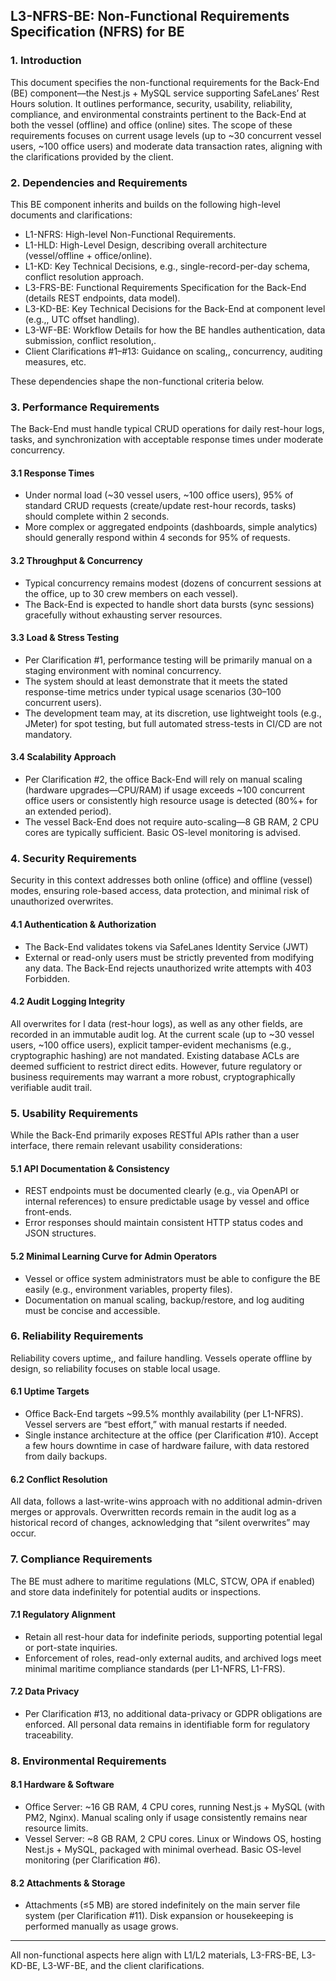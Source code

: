 ## L3-NFRS-BE: Non-Functional Requirements Specification (NFRS) for BE

### 1\. Introduction

This document specifies the non-functional requirements for the Back-End (BE) component––the Nest.js \+ MySQL service supporting SafeLanes’ Rest Hours solution. It outlines performance, security, usability, reliability, compliance, and environmental constraints pertinent to the Back-End at both the vessel (offline) and office (online) sites. The scope of these requirements focuses on current usage levels (up to \~30 concurrent vessel users, \~100 office users) and moderate data transaction rates, aligning with the clarifications provided by the client.

### 2\. Dependencies and Requirements

This BE component inherits and builds on the following high-level documents and clarifications:

- L1-NFRS: High-level Non-Functional Requirements.  
- L1-HLD: High-Level Design, describing overall architecture (vessel/offline \+ office/online).  
- L1-KD: Key Technical Decisions, e.g., single-record-per-day schema, conflict resolution approach.  
- L3-FRS-BE: Functional Requirements Specification for the Back-End (details REST endpoints, data model).  
- L3-KD-BE: Key Technical Decisions for the Back-End at component level (e.g.,, UTC offset handling).  
- L3-WF-BE: Workflow Details for how the BE handles authentication, data submission, conflict resolution,.  
- Client Clarifications \#1–\#13: Guidance on scaling,, concurrency, auditing measures, etc.

These dependencies shape the non-functional criteria below.

### 3\. Performance Requirements

The Back-End must handle typical CRUD operations for daily rest-hour logs, tasks, and synchronization with acceptable response times under moderate concurrency.

#### 3.1 Response Times

- Under normal load (\~30 vessel users, \~100 office users), 95% of standard CRUD requests (create/update rest-hour records, tasks) should complete within 2 seconds.  
- More complex or aggregated endpoints (dashboards, simple analytics) should generally respond within 4 seconds for 95% of requests.  

#### 3.2 Throughput & Concurrency

- Typical concurrency remains modest (dozens of concurrent sessions at the office, up to 30 crew members on each vessel).  
- The Back-End is expected to handle short data bursts (sync sessions) gracefully without exhausting server resources.

#### 3.3 Load & Stress Testing

- Per Clarification \#1, performance testing will be primarily manual on a staging environment with nominal concurrency.  
- The system should at least demonstrate that it meets the stated response-time metrics under typical usage scenarios (30–100 concurrent users).  
- The development team may, at its discretion, use lightweight tools (e.g., JMeter) for spot testing, but full automated stress-tests in CI/CD are not mandatory.

#### 3.4 Scalability Approach

- Per Clarification \#2, the office Back-End will rely on manual scaling (hardware upgrades—CPU/RAM) if usage exceeds \~100 concurrent office users or consistently high resource usage is detected (80%+ for an extended period).  
- The vessel Back-End does not require auto-scaling—8 GB RAM, 2 CPU cores are typically sufficient. Basic OS-level monitoring is advised.

### 4\. Security Requirements

Security in this context addresses both online (office) and offline (vessel) modes, ensuring role-based access, data protection, and minimal risk of unauthorized overwrites.

#### 4.1 Authentication & Authorization

- The Back-End validates tokens via SafeLanes Identity Service (JWT)   
- External or read-only users must be strictly prevented from modifying any data. The Back-End rejects unauthorized write attempts with 403 Forbidden.

#### 4.2 Audit Logging Integrity

All overwrites for l data (rest-hour logs), as well as any other fields, are recorded in an immutable audit log. At the current scale (up to \~30 vessel users, \~100 office users), explicit tamper-evident mechanisms (e.g., cryptographic hashing) are not mandated. Existing database ACLs are deemed sufficient to restrict direct edits. However, future regulatory or business requirements may warrant a more robust, cryptographically verifiable audit trail.

### 5\. Usability Requirements

While the Back-End primarily exposes RESTful APIs rather than a user interface, there remain relevant usability considerations:

#### 5.1 API Documentation & Consistency

- REST endpoints must be documented clearly (e.g., via OpenAPI or internal references) to ensure predictable usage by vessel and office front-ends.  
- Error responses should maintain consistent HTTP status codes and JSON structures.

#### 5.2 Minimal Learning Curve for Admin Operators

- Vessel or office system administrators must be able to configure the BE easily (e.g., environment variables, property files).  
- Documentation on manual scaling, backup/restore, and log auditing must be concise and accessible.

### 6\. Reliability Requirements

Reliability covers uptime,, and failure handling. Vessels operate offline by design, so reliability focuses on stable local usage.

#### 6.1 Uptime Targets

- Office Back-End targets \~99.5% monthly availability (per L1-NFRS). Vessel servers are “best effort,” with manual restarts if needed.  
- Single instance architecture at the office (per Clarification \#10). Accept a few hours downtime in case of hardware failure, with data restored from daily backups.

#### 6.2 Conflict Resolution

All data, follows a last-write-wins approach with no additional admin-driven merges or approvals. Overwritten records remain in the audit log as a historical record of changes, acknowledging that “silent overwrites” may occur.

### 7\. Compliance Requirements

The BE must adhere to maritime regulations (MLC, STCW, OPA if enabled) and store data indefinitely for potential audits or inspections.

#### 7.1 Regulatory Alignment

- Retain all rest-hour data for indefinite periods, supporting potential legal or port-state inquiries.  
- Enforcement of roles, read-only external audits, and archived logs meet minimal maritime compliance standards (per L1-NFRS, L1-FRS).

#### 7.2 Data Privacy

- Per Clarification \#13, no additional data-privacy or GDPR obligations are enforced. All personal data remains in identifiable form for regulatory traceability.

### 8\. Environmental Requirements

#### 8.1 Hardware & Software

- Office Server: \~16 GB RAM, 4 CPU cores, running Nest.js \+ MySQL (with PM2, Nginx). Manual scaling only if usage consistently remains near resource limits.  
- Vessel Server: \~8 GB RAM, 2 CPU cores. Linux or Windows OS, hosting Nest.js \+ MySQL, packaged with minimal overhead. Basic OS-level monitoring (per Clarification \#6).

#### 8.2 Attachments & Storage

- Attachments (≤5 MB) are stored indefinitely on the main server file system (per Clarification \#11). Disk expansion or housekeeping is performed manually as usage grows.

---

All non-functional aspects here align with L1/L2 materials, L3-FRS-BE, L3-KD-BE, L3-WF-BE, and the client clarifications.  
